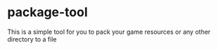 # package-tool
This is a simple tool for you to  pack your game resources  or any other directory to a file 
